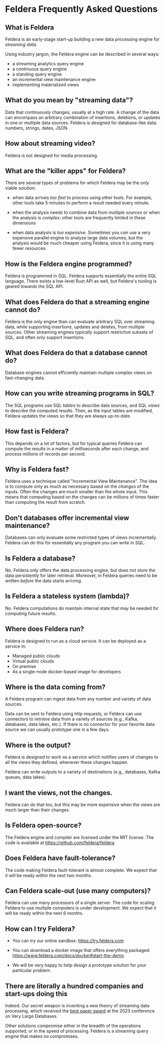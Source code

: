 # Feldera Frequently Asked Questions

## What is Feldera

Feldera is an early-stage start-up building a new data processing
engine for *streaming data*.

Using industry jargon, the Feldera engine can be described in several ways:

- a streaming analytics query engine
- a continuous query engine
- a standing query engine
- an incremental view maintenance engine
- implementing materialized views

## What do you mean by "streaming data"?

Data that continuously changes, usually at a high rate.  A change of
the data can encompass an arbitrary combination of insertions,
deletions, or updates in one or multiple data sources.  Feldera is
designed for database-like data: numbers, strings, dates, JSON.

## How about streaming video?

Feldera is not designed for media processing.

## What are the "killer apps" for Feldera?

There are several types of problems for which Feldera may be the *only*
viable solution:

- when data arrives *too fast* to process using other tools.  For
  example, other tools take 5 minutes to perform a result needed every
  minute.

- when the analysis needs to combine data from *multiple sources* or
  when the analysis is *complex*: other tools are frequently limited
  in these dimensions

- when data analysis is *too expensive*.  Sometimes you *can* use a
  very expensive parallel engine to analyze large data volumes, but
  the analysis would be much cheaper using Feldera, since it is using
  many fewer resources.

## How is the Feldera engine programmed?

Feldera is programmed in SQL.  Feldera supports essentially the entire
SQL language.  There exists a low-level Rust API as well, but Feldera's
tooling is geared towards the SQL API.

## What does Feldera do that a streaming engine cannot do?

Feldera is the only engine than can evaluate arbitrary SQL over streaming data, while supporting insertions, updates and deletes, from multiple sources. Other streaming engines typically support restrictive subsets of SQL, and often only support insertions.

## What does Feldera do that a database cannot do?

Database engines cannot efficiently maintain multiple complex views on
fast-changing data.

## How can you write streaming programs in SQL?

The SQL programs use SQL *tables* to describe data sources, and SQL
*views* to describe the computed results.  Then, as the input tables
are modified, Feldera updates the views so that they are always
up-to-date.

## How fast is Feldera?

This depends on a lot of factors, but for typical queries Feldera can
compute the results in a matter of milliseconds after each change, and
process millions of records per second.

## Why is Feldera fast?

Feldera uses a technique called "Incremental View Maintenance".  The
idea is to compute only as much as necessary based on the *changes* of
the inputs.  Often the changes are much smaller than the whole input.
This means that computing based on the changes can be millions of
times faster than computing the result from scratch.

## Don't databases offer incremental view maintenance?

Databases can only evaluate some restricted types of views
incrementally.  Feldera can do this for essentially any program you
can write in SQL.

## Is Feldera a database?

No.  Feldera only offers the data processing engine, but does not
store the data persistently for later retrieval.  Moreover, in Feldera
queries need to be written *before* the data starts arriving.

## Is Feldera a stateless system (lambda)?

No.  Feldera computations do maintain internal state that may be
needed for computing future results.

## Where does Feldera run?

Feldera is designed to run as a cloud service.  It can be deployed as
a service in:

- Managed public clouds
- Virtual public clouds
- On premise
- As a single-node docker-based image for developers

## Where is the data coming from?

A Feldera program can ingest data from any number and variety of data
sources.

Data can be sent to Feldera using http requests, or Feldera can use
connectors to retrieve data from a variety of sources (e.g., Kafka,
databases, data lakes, etc.).  If there is no connector for your
favorite data source we can usually prototype one in a few days.

## Where is the output?

Feldera is designed to work as a service which notifies users of changes to
all the views they defined, whenever these changes happen.

Feldera can write outputs to a variety of destinations (e.g.,
databases, Kafka queues, data lakes).

## I want the views, not the changes.

Feldera can do that too, but this may be more expensive when the views
are much larger than their changes.

## Is Feldera open-source?

The Feldera engine and compiler are licensed under the MIT license.
The code is available at <https://github.com/feldera/feldera>

## Does Feldera have fault-tolerance?

The code making Feldera fault-tolerant is almost complete.  We expect that
it will be ready within the next two months.

## Can Feldera scale-out (use many computers)?

Feldera can use many processors of a single server.  The code for
scaling Feldera to use multiple computers is under development.  We
expect that it will be ready within the next 6 months.

## How can I try Feldera?

- You can try our online sandbox: <https://try.feldera.com>

- You can download a docker image that offers everything packaged:
  <https://www.feldera.com/docs/docker#start-the-demo>

- We will be very happy to help design a prototype solution for your
  particular problem.

## There are literally a hundred companies and start-ups doing this

Indeed.  Our secret weapon is inventing a new theory of streaming data
processing, which received the [best paper
award](https://vldb.org/2023/?conference-awards) at the 2023
conference on Very Large Databases.

Other solutions compromise either in the breadth of the operations
supported, or in the speed of processing.  Feldera is a streaming
query engine that makes no compromises.
